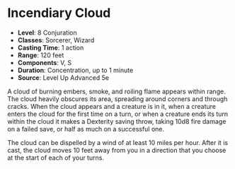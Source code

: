 # Incendiary Cloud

- **Level**: 8 Conjuration
- **Classes**: Sorcerer, Wizard
- **Casting Time**: 1 action
- **Range**: 120 feet
- **Components**: V, S
- **Duration**: Concentration, up to 1 minute
- **Source**: Level Up Advanced 5e

A cloud of burning embers, smoke, and roiling flame appears within range. The cloud heavily obscures its area, spreading around corners and through cracks. When the cloud appears and a creature is in it, when a creature enters the cloud for the first time on a turn, or when a creature ends its turn within the cloud it makes a Dexterity saving throw, taking 10d8 fire damage on a failed save, or half as much on a successful one.

The cloud can be dispelled by a wind of at least 10 miles per hour. After it is cast, the cloud moves 10 feet away from you in a direction that you choose at the start of each of your turns.

